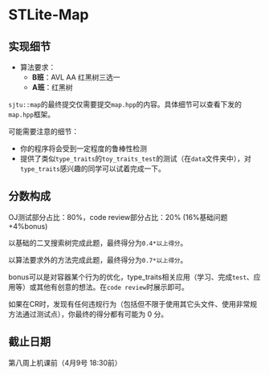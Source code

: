 # STLite-Map

## 实现细节

* 算法要求：
  * **B班**：AVL AA 红黑树三选一
  * **A班**：红黑树

`sjtu::map`的最终提交仅需要提交`map.hpp`的内容。具体细节可以查看下发的`map.hpp`框架。

可能需要注意的细节：

- 你的程序将会受到一定程度的鲁棒性检测
- 提供了类似`type_traits`的`toy_traits_test`的测试（在`data`文件夹中），对`type_traits`感兴趣的同学可以试着完成一下。

## 分数构成

OJ测试部分占比：80%，code review部分占比：20% (16%基础问题+4%bonus)

以基础的二叉搜索树完成此题，最终得分为`0.4*以上得分`。

以算法要求外的方法完成此题，最终得分为`0.7*以上得分`。

bonus可以是对容器某个行为的优化，type_traits相关应用（学习、完成`test`、应用等）或其他有创意的想法。在`code review`时展示即可。

如果在CR时，发现有任何违规行为（包括但不限于使用其它头文件、使用非常规方法通过测试点），你最终的得分都有可能为 $0$ 分。

## 截止日期

第八周上机课前（4月9号 18:30前）

